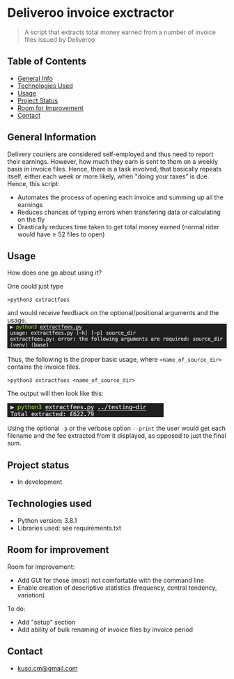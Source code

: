# Deliveroo invoice exctractor
> A script that extracts total money earned from a number of invoice files issued by Deliveroo

## Table of Contents
* [General Info](#general-information)
* [Technologies Used](#technologies-used)
* [Usage](#usage)
* [Project Status](#project-status)
* [Room for Improvement](#room-for-improvement)
* [Contact](#contact)
<!-- * [License](#license) -->


## General Information

Delivery couriers are considered self-employed and thus need to report their earnings.
However, how much they earn is sent to them on a weekly basis in invoice files. Hence, there is a task involved, that basically repeats itself, either each week or more likely, when "doing your taxes" is due.
Hence, this script:

- Automates the process of opening each invoice and summing up all the earnings
- Reduces chances of typing errors when transfering data or calculating on the fly
- Drastically reduces time taken to get total money earned (normal rider would have $\geqslant$ 52 files to open)

## Usage

How does one go about using it?

One could just type
```{bash}
>python3 extractfees
```
and would receive feedback on the optional/positional arguments and the usage.
![](data/images/feedback-on-usage.png)

Thus, the following is the proper basic usage, where `<name_of_source_dir>` contains the invoice files.
```{bash}
>python3 extractfees <name_of_source_dir>
```
The output will then look like this:

![](data/images/feedback-on-output.png)


Using the optional `-p` or the verbose option `--print` the user would get each filename and the fee extracted from it displayed, as opposed to just the final sum.

## Project status

- In development

## Technologies used

- Python version: 3.8.1
- Libraries used: see requirements.txt

## Room for improvement

Room for improvement:

- Add GUI for those (most) not comfortable with the command line
- Enable creation of descriptive statistics (frequency, central tendency, variation)

To do:

- Add "setup" section
- Add ability of bulk renaming of invoice files by invoice period

## Contact

- kuso.cm@gmail.com

